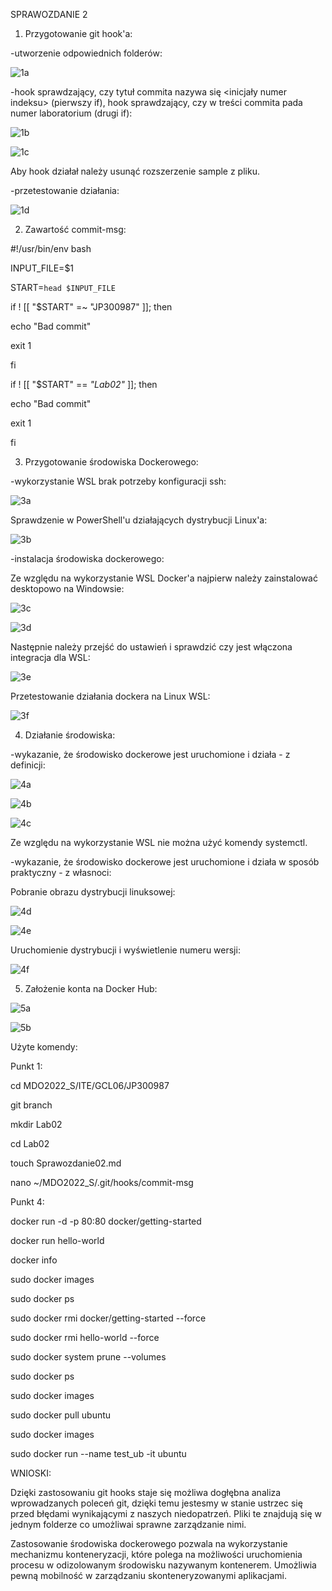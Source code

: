 SPRAWOZDANIE 2

1. Przygotowanie git hook'a:

-utworzenie odpowiednich folderów:

![1a](https://user-images.githubusercontent.com/92218468/159165429-373a3582-b16e-4941-a849-ba332e334f7e.JPG)

-hook sprawdzający, czy tytuł commita nazywa się <inicjały numer indeksu> (pierwszy if), hook sprawdzający, czy w treści commita pada numer laboratorium (drugi if):

![1b](https://user-images.githubusercontent.com/92218468/159165449-b0cf028e-467b-4a77-8a84-9df9e345e235.JPG)

![1c](https://user-images.githubusercontent.com/92218468/159165452-7a22f353-31b2-438b-96cf-9d5f441781bb.JPG)

Aby hook działał należy usunąć rozszerzenie sample z pliku.

-przetestowanie działania:

![1d](https://user-images.githubusercontent.com/92218468/159165459-58c01910-baf8-4db2-87fa-92008f5be619.JPG)


2. Zawartość commit-msg:
  
#!/usr/bin/env bash
  
INPUT_FILE=$1
  
START=`head $INPUT_FILE`
  
if ! [[ "$START" =~ "JP300987" ]]; then
  
  echo "Bad commit"
  
  exit 1
  
fi
  

if ! [[ "$START" == *"Lab02"* ]]; then
  
  echo "Bad commit"
  
  exit 1
  
fi


3. Przygotowanie środowiska Dockerowego:
  
-wykorzystanie WSL brak potrzeby konfiguracji ssh:

![3a](https://user-images.githubusercontent.com/92218468/159165471-93809097-0a99-4e85-8684-209e18694189.JPG)

Sprawdzenie w PowerShell'u działających dystrybucji Linux'a:

![3b](https://user-images.githubusercontent.com/92218468/159165474-b00d29f4-d7c2-46cf-8193-730fca550284.JPG)

-instalacja środowiska dockerowego:
  
Ze względu na wykorzystanie WSL Docker'a najpierw należy zainstalować desktopowo na Windowsie:

![3c](https://user-images.githubusercontent.com/92218468/159165476-705523cd-60f2-4f25-9157-9c07267d5bae.JPG)

![3d](https://user-images.githubusercontent.com/92218468/159165477-494af12e-1802-4c8e-9fb1-2c963fbac2fc.JPG)


Następnie należy przejść do ustawień i sprawdzić czy jest włączona integracja dla WSL:

![3e](https://user-images.githubusercontent.com/92218468/159165480-90c70658-b0d6-489f-b6ca-b6a48cea6ebf.JPG)

Przetestowanie działania dockera na Linux WSL:

![3f](https://user-images.githubusercontent.com/92218468/159165483-29f0da87-6009-457d-910d-7debb64e7792.JPG)


4. Działanie środowiska:

-wykazanie, że środowisko dockerowe jest uruchomione i działa - z definicji:

![4a](https://user-images.githubusercontent.com/92218468/159165486-972ac1b3-558d-478e-b51f-2c8c9920db88.JPG)

![4b](https://user-images.githubusercontent.com/92218468/159165492-d6838907-8004-4d92-a8b1-96685dbc435a.JPG)

![4c](https://user-images.githubusercontent.com/92218468/159165497-f7568817-5a51-476a-8d0d-aeb632e9e8a9.JPG)

Ze względu na wykorzystanie WSL nie można użyć komendy systemctl.

-wykazanie, że środowisko dockerowe jest uruchomione i działa w sposób praktyczny - z własnoci:

Pobranie obrazu dystrybucji linuksowej:

![4d](https://user-images.githubusercontent.com/92218468/159165501-3608c299-8d61-46f5-9c0c-a6bf8592fb3d.JPG)

![4e](https://user-images.githubusercontent.com/92218468/159165508-efcd0e1d-f492-4bd8-8abd-3d675f4dca50.JPG)


Uruchomienie dystrybucji i wyświetlenie numeru wersji:

![4f](https://user-images.githubusercontent.com/92218468/159165511-6ebeacfe-cfdd-4e1b-8ecb-3c68bd82c146.JPG)


5. Założenie konta na Docker Hub:

![5a](https://user-images.githubusercontent.com/92218468/159165515-0630ba17-fcf0-48e6-a218-ece202977201.JPG)

![5b](https://user-images.githubusercontent.com/92218468/159165516-064c426f-2646-406a-a18d-0dbfe2112fc9.JPG)


Użyte komendy:

Punkt 1:

cd MDO2022_S/ITE/GCL06/JP300987

git branch
  
mkdir Lab02

cd Lab02

touch Sprawozdanie02.md

nano ~/MDO2022_S/.git/hooks/commit-msg


Punkt 4:

docker run -d -p 80:80 docker/getting-started

docker run hello-world

docker info

sudo docker images

sudo docker ps

sudo docker rmi docker/getting-started --force

sudo docker rmi hello-world --force

sudo docker system prune --volumes

sudo docker ps

sudo docker images

sudo docker pull ubuntu

sudo docker images

sudo docker run --name test_ub -it ubuntu



WNIOSKI:

Dzięki zastosowaniu git hooks staje się możliwa dogłębna analiza wprowadzanych poleceń git, dzięki temu jestesmy w stanie ustrzec się przed błędami wynikającymi z naszych niedopatrzeń. Pliki te znajdują się w jednym folderze co umożliwai sprawne zarządzanie nimi.

Zastosowanie środowiska dockerowego pozwala na wykorzystanie mechanizmu konteneryzacji, które polega na możliwości uruchomienia procesu w odizolowanym środowisku nazywanym kontenerem. Umożliwia pewną mobilność w zarządzaniu skonteneryzowanymi aplikacjami.

